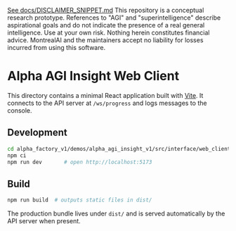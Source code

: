 [See docs/DISCLAIMER_SNIPPET.md](../../../../../../DISCLAIMER_SNIPPET.md)
This repository is a conceptual research prototype. References to "AGI" and "superintelligence" describe aspirational goals and do not indicate the presence of a real general intelligence. Use at your own risk. Nothing herein constitutes financial advice. MontrealAI and the maintainers accept no liability for losses incurred from using this software.

# Alpha AGI Insight Web Client

This directory contains a minimal React application built with [Vite](https://vitejs.dev/).
It connects to the API server at `/ws/progress` and logs messages to the console.

## Development

```bash
cd alpha_factory_v1/demos/alpha_agi_insight_v1/src/interface/web_client
npm ci
npm run dev       # open http://localhost:5173
```

## Build

```bash
npm run build  # outputs static files in dist/
```

The production bundle lives under `dist/` and is served automatically by the API
server when present.
